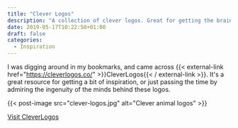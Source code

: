 ```yaml
---
title: "Clever Logos"
description: "A collection of clever logos. Great for getting the brain going when you're looking for inspiration."
date: 2019-05-17T10:22:58+01:00
draft: false
categories:
  - Inspiration
---
```


I was digging around in my bookmarks, and came across {{< external-link href="https://cleverlogos.co/" >}}CleverLogos{{< / external-link >}}. It's a great resource for getting a bit of inspiration, or just passing the time by admiring the ingenuity of the minds behind these logos. 

{{< post-image src="clever-logos.jpg" alt="Clever animal logos" >}}


<a href="https://cleverlogos.co/" class="c-btn c-btn-primary--inverted" target="_blank" rel="noopener noreferrer">Visit CleverLogos</a>
